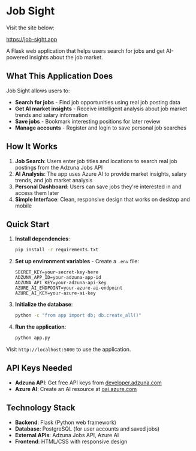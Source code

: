# Job Sight

Visit the site below:

https://job-sight.app

A Flask web application that helps users search for jobs and get AI-powered insights about the job market.

## What This Application Does

Job Sight allows users to:
- **Search for jobs** - Find job opportunities using real job posting data
- **Get AI market insights** - Receive intelligent analysis about job market trends and salary information
- **Save jobs** - Bookmark interesting positions for later review
- **Manage accounts** - Register and login to save personal job searches

## How It Works

1. **Job Search**: Users enter job titles and locations to search real job postings from the Adzuna Jobs API
2. **AI Analysis**: The app uses Azure AI to provide market insights, salary trends, and job market analysis
3. **Personal Dashboard**: Users can save jobs they're interested in and access them later
4. **Simple Interface**: Clean, responsive design that works on desktop and mobile

## Quick Start

1. **Install dependencies**:
   ```bash
   pip install -r requirements.txt
   ```

2. **Set up environment variables** - Create a `.env` file:
   ```env
   SECRET_KEY=your-secret-key-here
   ADZUNA_APP_ID=your-adzuna-app-id
   ADZUNA_API_KEY=your-adzuna-api-key
   AZURE_AI_ENDPOINT=your-azure-ai-endpoint
   AZURE_AI_KEY=your-azure-ai-key
   ```

3. **Initialize the database**:
   ```bash
   python -c "from app import db; db.create_all()"
   ```

4. **Run the application**:
   ```bash
   python app.py
   ```

Visit `http://localhost:5000` to use the application.

## API Keys Needed

- **Adzuna API**: Get free API keys from [developer.adzuna.com](https://developer.adzuna.com/)
- **Azure AI**: Create an AI resource at [oai.azure.com](https://oai.azure.com/)

## Technology Stack

- **Backend**: Flask (Python web framework)
- **Database**: PostgreSQL (for user accounts and saved jobs)
- **External APIs**: Adzuna Jobs API, Azure AI
- **Frontend**: HTML/CSS with responsive design